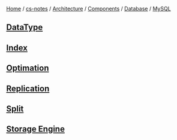 [Home](https://mengxianbin.github.io) /
[cs-notes](https://mengxianbin.github.io/cs-notes/site) /
[Architecture](https://mengxianbin.github.io/cs-notes/site/Architecture) /
[Components](https://mengxianbin.github.io/cs-notes/site/Architecture/Components) /
[Database](https://mengxianbin.github.io/cs-notes/site/Architecture/Components/Database) /
[MySQL](https://mengxianbin.github.io/cs-notes/site/Architecture/Components/Database/MySQL)

## [DataType](https://mengxianbin.github.io/cs-notes/site/Architecture/Components/Database/MySQL/DataType)

## [Index](https://mengxianbin.github.io/cs-notes/site/Architecture/Components/Database/MySQL/Index/)

## [Optimation](https://mengxianbin.github.io/cs-notes/site/Architecture/Components/Database/MySQL/Optimation/)

## [Replication](https://mengxianbin.github.io/cs-notes/site/Architecture/Components/Database/MySQL/Replication)

## [Split](https://mengxianbin.github.io/cs-notes/site/Architecture/Components/Database/MySQL/Split)

## [Storage Engine](https://mengxianbin.github.io/cs-notes/site/Architecture/Components/Database/MySQL/Storage%20Engine/)
